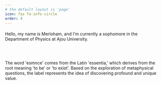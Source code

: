 ```yaml
---
# the default layout is 'page'
icon: fas fa-info-circle
order: 4
---
```


<p style="font-family: EB Garamond; font-size: 20px; line-height: 1.4;">

Hello, my name is Merloham, and I'm currently a sophomore in the Department of Physics at Ajou University.

<br>

<br>

The word 'esmnce' comes from the Latin 'essentia,' which derives from the root meaning 'to be' or 'to exist'. Based on the exploration of metaphysical questions, the label represents the idea of discovering profound and unique value.

</p>